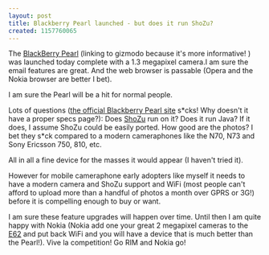 ```yaml
---
layout: post
title: Blackberry Pearl launched - but does it run ShoZu?
created: 1157760065
---
```

<p> The <a href="http://www.gizmodo.com/gadgets/cellphones/blackberry-pearl-8100-officially-shot-out-of-a-cannon-198992.php">BlackBerry Pearl</a>  (linking to gizmodo because it&#39;s more informative! ) was launched today complete with a 1.3 megapixel camera.I am sure the email features are great. And the web browser is passable (Opera and the Nokia browser are better I bet). </p><p>  I am sure the Pearl will be a hit for normal people.  </p><p> Lots of questions (<a href="http://www.blackberrypearl.com/h-function.jsp">the official Blackberry Pearl site</a> s*cks! Why doesn&#39;t it have a proper specs page?): Does <a href="http://www.shozu.com/portal/">ShoZu</a> run on it? Does it run Java? If it does, I assume ShoZu could be easily ported. How good are the photos? I bet they s*ck compared to a modern cameraphones like the N70, N73 and Sony Ericsson 750, 810, etc. </p><p> All in all a fine device for the masses it would appear (I haven&#39;t tried it). </p><p> However for mobile cameraphone early adopters like myself it needs to have a modern camera and ShoZu support and WiFi (most people can&#39;t afford to upload more than a handful of photos a month over GPRS or 3G!) before it is compelling enough to buy or want.  </p><p> I am sure these feature upgrades will happen over time. Until then I am quite happy with Nokia (Nokia add one your great 2 megapixel cameras to the <a href="http://darlamack.blogs.com/darlamack/2006/09/rogers_launches.html">E62</a> and put back WiFi and you will have a device that is much better than the Pearl!). Vive la competition! Go RIM and Nokia go! </p>
